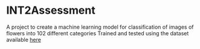 # INT2Assessment
A project to create a machine learning model for classification of images of flowers into 102 different categories
Trained and tested using the dataset available [here](https://www.robots.ox.ac.uk/~vgg/data/flowers/102/)
